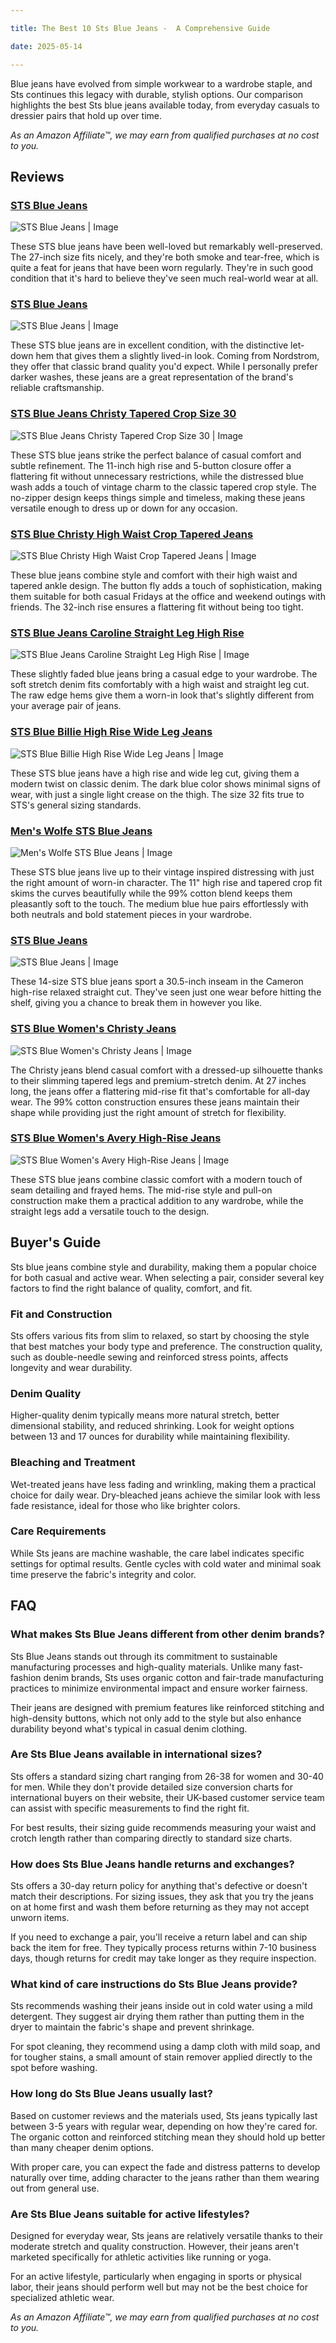 ```yaml
---

title: The Best 10 Sts Blue Jeans -  A Comprehensive Guide

date: 2025-05-14

---
```


Blue jeans have evolved from simple workwear to a wardrobe staple, and Sts continues this legacy with durable, stylish options. Our comparison highlights the best Sts blue jeans available today, from everyday casuals to dressier pairs that hold up over time. 

*As an Amazon Affiliate™, we may earn from qualified purchases at no cost to you.*


## Reviews


### [STS Blue Jeans](https://serp.ly/@bar/amazon/Sts+Blue+Jeans?utm\_term=sts-blue-jeans)

![STS Blue Jeans | Image](https://encrypted-tbn3.gstatic.com/shopping?q=tbn:ANd9GcRar\_IohaiLEq4Wf\_uP5l8FPaPlYmx5naPXegOwyGd7i8KAUjAyTRI\_NGFUFxFfTJ5xgQ91BH0fRbFxL6f1E5QhrRTO9gcg&usqp=CAY)

These STS blue jeans have been well-loved but remarkably well-preserved. The 27-inch size fits nicely, and they're both smoke and tear-free, which is quite a feat for jeans that have been worn regularly. They're in such good condition that it's hard to believe they've seen much real-world wear at all. 


### [STS Blue Jeans](https://serp.ly/@bar/amazon/Sts+Blue+Jeans?utm\_term=sts-blue-jeans)

![STS Blue Jeans | Image](https://encrypted-tbn1.gstatic.com/shopping?q=tbn:ANd9GcRlIWz9pdUGs9\_E9Ans8lsO25GKeaTJWUMykk1oUIFZ-TRhV6BGvCBXlaFh4bw0xg9SgmyZNnZfz\_8ge1UVeyWBdE5D9wr-VjGOgmDFpF0-&usqp=CAY)

These STS blue jeans are in excellent condition, with the distinctive let-down hem that gives them a slightly lived-in look. Coming from Nordstrom, they offer that classic brand quality you'd expect. While I personally prefer darker washes, these jeans are a great representation of the brand's reliable craftsmanship. 


### [STS Blue Jeans Christy Tapered Crop Size 30](https://serp.ly/@bar/amazon/Sts+Blue+Jeans?utm\_term=sts-blue-jeans-christy-tapered-crop-size-30)

![STS Blue Jeans Christy Tapered Crop Size 30 | Image](https://encrypted-tbn0.gstatic.com/shopping?q=tbn:ANd9GcQLbI7svP5I9Uus5cMDTjvJM6oYwgYPaELUinN4icbXvk\_s6WV82CErnWI8KnbeeBzUQ9tIXga5BClEEPOsxtFhfJ2MQCwZiHMkaOch3fo&usqp=CAY)

These STS blue jeans strike the perfect balance of casual comfort and subtle refinement. The 11-inch high rise and 5-button closure offer a flattering fit without unnecessary restrictions, while the distressed blue wash adds a touch of vintage charm to the classic tapered crop style. The no-zipper design keeps things simple and timeless, making these jeans versatile enough to dress up or down for any occasion. 


### [STS Blue Christy High Waist Crop Tapered Jeans](https://serp.ly/@bar/amazon/Sts+Blue+Jeans?utm\_term=sts-blue-christy-high-waist-crop-tapered-jeans)

![STS Blue Christy High Waist Crop Tapered Jeans | Image](https://encrypted-tbn0.gstatic.com/shopping?q=tbn:ANd9GcTTWLVbNTLahBglzHa7pQmvz1HEZ9d6oqWxADKorKil5cESzuJbYoXXUkAzZGkKxyMMD68a5RLduwPdO0u7rmgbVKar9tML&usqp=CAY)

These blue jeans combine style and comfort with their high waist and tapered ankle design. The button fly adds a touch of sophistication, making them suitable for both casual Fridays at the office and weekend outings with friends. The 32-inch rise ensures a flattering fit without being too tight. 


### [STS Blue Jeans Caroline Straight Leg High Rise](https://serp.ly/@bar/amazon/Sts+Blue+Jeans?utm\_term=sts-blue-jeans-caroline-straight-leg-high-rise)

![STS Blue Jeans Caroline Straight Leg High Rise | Image](https://encrypted-tbn0.gstatic.com/shopping?q=tbn:ANd9GcTdME9HViH0bfub5gBaatJe2vKEzHKuetUTKsOmyde712hXcoDukQJNbdFDpCUyEMoDFdIPAz5V7ZGEt4REra8\_VOGeIXlnWQ&usqp=CAY)

These slightly faded blue jeans bring a casual edge to your wardrobe. The soft stretch denim fits comfortably with a high waist and straight leg cut. The raw edge hems give them a worn-in look that's slightly different from your average pair of jeans. 


### [STS Blue Billie High Rise Wide Leg Jeans](https://serp.ly/@bar/amazon/Sts+Blue+Jeans?utm\_term=sts-blue-billie-high-rise-wide-leg-jeans)

![STS Blue Billie High Rise Wide Leg Jeans | Image](https://encrypted-tbn0.gstatic.com/shopping?q=tbn:ANd9GcT5F4RD\_GsUMAVHWZ5iP0vO7EmXY5WPEsvcbdlshwAG73fJ4kU7NcYR-TG4Wgp6nkb2O3A5ejQV64a3al2RBQoojSDte4pO&usqp=CAY)

These STS blue jeans have a high rise and wide leg cut, giving them a modern twist on classic denim. The dark blue color shows minimal signs of wear, with just a single light crease on the thigh. The size 32 fits true to STS's general sizing standards. 


### [Men's Wolfe STS Blue Jeans](https://serp.ly/@bar/amazon/Sts+Blue+Jeans?utm\_term=mens-wolfe-sts-blue-jeans)

![Men's Wolfe STS Blue Jeans | Image](https://encrypted-tbn1.gstatic.com/shopping?q=tbn:ANd9GcQwmrujEWhhikTbtaQAvosn4EsGugEjpH3FqmssG9ZaNt9zLfccjrmWKdjDr7jPeD7gZrBADJCSDEp\_fJyZEfk9e\_tH8AZcHw&usqp=CAY)

These STS blue jeans live up to their vintage inspired distressing with just the right amount of worn-in character. The 11" high rise and tapered crop fit skims the curves beautifully while the 99% cotton blend keeps them pleasantly soft to the touch. The medium blue hue pairs effortlessly with both neutrals and bold statement pieces in your wardrobe. 


### [STS Blue Jeans](https://serp.ly/@bar/amazon/Sts+Blue+Jeans?utm\_term=sts-blue-jeans)

![STS Blue Jeans | Image](https://encrypted-tbn0.gstatic.com/shopping?q=tbn:ANd9GcSwKGUPD3loxGwbYFy2bwXoj-1Hnj\_4oxxabtgrrDKbsWl8D-0T325OkWIez1NDGpEKyho3QKwUM5w91AfH-jnlf9ATkCOy&usqp=CAY)

These 14-size STS blue jeans sport a 30.5-inch inseam in the Cameron high-rise relaxed straight cut. They've seen just one wear before hitting the shelf, giving you a chance to break them in however you like. 


### [STS Blue Women's Christy Jeans](https://serp.ly/@bar/amazon/Sts+Blue+Jeans?utm\_term=sts-blue-womens-christy-jeans)

![STS Blue Women's Christy Jeans | Image](https://encrypted-tbn3.gstatic.com/shopping?q=tbn:ANd9GcT5UrG3zFHp3kpLZNArcD1N595G33v7eaQXHOttEeT5XTy-0rkA7D1pqcEmnK4Jn1fSndMlCbO7VyZQJfVFjRvdBsazviPd5Q&usqp=CAY)

The Christy jeans blend casual comfort with a dressed-up silhouette thanks to their slimming tapered legs and premium-stretch denim. At 27 inches long, the jeans offer a flattering mid-rise fit that's comfortable for all-day wear. The 99% cotton construction ensures these jeans maintain their shape while providing just the right amount of stretch for flexibility. 


### [STS Blue Women's Avery High-Rise Jeans](https://serp.ly/@bar/amazon/Sts+Blue+Jeans?utm\_term=sts-blue-womens-avery-high-rise-jeans)

![STS Blue Women's Avery High-Rise Jeans | Image](https://encrypted-tbn2.gstatic.com/shopping?q=tbn:ANd9GcQY2cAp9lUaJDhQ9h0qTPwHX5VAQmf2pYzHohXKKUyMXVleb5s8QZrPBc74-gQcqaMVG2VG5T4rjIOIAuKPkrv54hKZA15D&usqp=CAY)

These STS blue jeans combine classic comfort with a modern touch of seam detailing and frayed hems. The mid-rise style and pull-on construction make them a practical addition to any wardrobe, while the straight legs add a versatile touch to the design. 


## Buyer's Guide

Sts blue jeans combine style and durability, making them a popular choice for both casual and active wear. When selecting a pair, consider several key factors to find the right balance of quality, comfort, and fit. 


### Fit and Construction

Sts offers various fits from slim to relaxed, so start by choosing the style that best matches your body type and preference. The construction quality, such as double-needle sewing and reinforced stress points, affects longevity and wear durability. 


### Denim Quality

Higher-quality denim typically means more natural stretch, better dimensional stability, and reduced shrinking. Look for weight options between 13 and 17 ounces for durability while maintaining flexibility. 


### Bleaching and Treatment

Wet-treated jeans have less fading and wrinkling, making them a practical choice for daily wear. Dry-bleached jeans achieve the similar look with less fade resistance, ideal for those who like brighter colors. 


### Care Requirements

While Sts jeans are machine washable, the care label indicates specific settings for optimal results. Gentle cycles with cold water and minimal soak time preserve the fabric's integrity and color. 


## FAQ


### What makes Sts Blue Jeans different from other denim brands?

Sts Blue Jeans stands out through its commitment to sustainable manufacturing processes and high-quality materials. Unlike many fast-fashion denim brands, Sts uses organic cotton and fair-trade manufacturing practices to minimize environmental impact and ensure worker fairness. 

Their jeans are designed with premium features like reinforced stitching and high-density buttons, which not only add to the style but also enhance durability beyond what's typical in casual denim clothing. 


### Are Sts Blue Jeans available in international sizes?

Sts offers a standard sizing chart ranging from 26-38 for women and 30-40 for men. While they don't provide detailed size conversion charts for international buyers on their website, their UK-based customer service team can assist with specific measurements to find the right fit. 

For best results, their sizing guide recommends measuring your waist and crotch length rather than comparing directly to standard size charts. 


### How does Sts Blue Jeans handle returns and exchanges?

Sts offers a 30-day return policy for anything that's defective or doesn't match their descriptions. For sizing issues, they ask that you try the jeans on at home first and wash them before returning as they may not accept unworn items. 

If you need to exchange a pair, you'll receive a return label and can ship back the item for free. They typically process returns within 7-10 business days, though returns for credit may take longer as they require inspection. 


### What kind of care instructions do Sts Blue Jeans provide?

Sts recommends washing their jeans inside out in cold water using a mild detergent. They suggest air drying them rather than putting them in the dryer to maintain the fabric's shape and prevent shrinkage. 

For spot cleaning, they recommend using a damp cloth with mild soap, and for tougher stains, a small amount of stain remover applied directly to the spot before washing. 


### How long do Sts Blue Jeans usually last?

Based on customer reviews and the materials used, Sts jeans typically last between 3-5 years with regular wear, depending on how they're cared for. The organic cotton and reinforced stitching mean they should hold up better than many cheaper denim options. 

With proper care, you can expect the fade and distress patterns to develop naturally over time, adding character to the jeans rather than them wearing out from general use. 


### Are Sts Blue Jeans suitable for active lifestyles?

Designed for everyday wear, Sts jeans are relatively versatile thanks to their moderate stretch and quality construction. However, their jeans aren't marketed specifically for athletic activities like running or yoga. 

For an active lifestyle, particularly when engaging in sports or physical labor, their jeans should perform well but may not be the best choice for specialized athletic wear. 

*As an Amazon Affiliate™, we may earn from qualified purchases at no cost to you.*